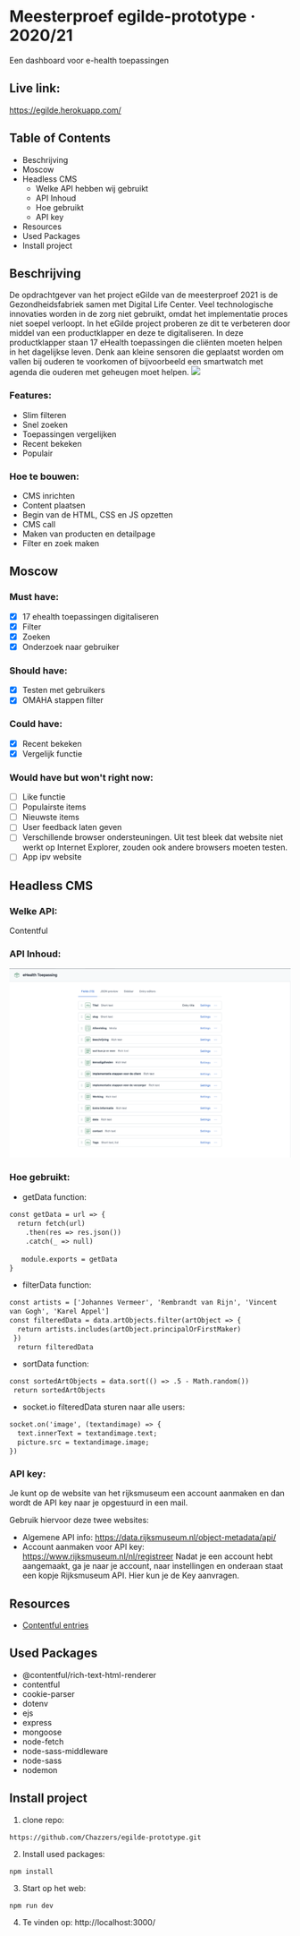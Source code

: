 # Meesterproef egilde-prototype · 2020/21
Een dashboard voor e-health toepassingen

## Live link:
https://egilde.herokuapp.com/

## Table of Contents
- Beschrijving 
- Moscow
- Headless CMS
  - Welke API hebben wij gebruikt
  - API Inhoud
  - Hoe gebruikt
  - API key
- Resources
- Used Packages
- Install project


## Beschrijving
De opdrachtgever van het project eGilde van de meesterproef 2021 is de Gezondheidsfabriek samen met Digital Life Center. Veel technologische innovaties worden in de zorg niet gebruikt, omdat het implementatie proces niet soepel verloopt. In het eGilde project proberen ze dit te verbeteren door middel van een productklapper en deze te digitaliseren. In deze productklapper staan 17 eHealth toepassingen die cliënten moeten helpen in het dagelijkse leven. Denk aan kleine sensoren die geplaatst worden om vallen bij ouderen te voorkomen of bijvoorbeeld een smartwatch met agenda die ouderen met geheugen moet helpen. 
![](./static/public/img/spel.png)

### Features:
- Slim filteren
- Snel zoeken
- Toepassingen vergelijken
- Recent bekeken
- Populair

### Hoe te bouwen:
- CMS inrichten
- Content plaatsen
- Begin van de HTML, CSS en JS opzetten
- CMS call
- Maken van producten en detailpage
- Filter en zoek maken

## Moscow
### Must have:
- [x] 17 ehealth toepassingen digitaliseren
- [x] Filter
- [x] Zoeken
- [x] Onderzoek naar gebruiker

### Should have:
- [x] Testen met gebruikers
- [x] OMAHA stappen filter

### Could have:
- [x] Recent bekeken
- [x] Vergelijk functie

### Would have but won't right now:
- [ ] Like functie
- [ ] Populairste items
- [ ] Nieuwste items
- [ ] User feedback laten geven
- [ ] Verschillende browser ondersteuningen. Uit test bleek dat website niet werkt op Internet Explorer, zouden ook andere browsers moeten testen.
- [ ] App ipv website

## Headless CMS
### Welke API:
Contentful

### API Inhoud:
![](./src/static/images/contentful.png)

### Hoe gebruikt:
- getData function: 
```
const getData = url => {
  return fetch(url)
    .then(res => res.json())
    .catch(_ => null)

   module.exports = getData
}
```
- filterData function:
```
const artists = ['Johannes Vermeer', 'Rembrandt van Rijn', 'Vincent van Gogh', 'Karel Appel']
const filteredData = data.artObjects.filter(artObject => {
  return artists.includes(artObject.principalOrFirstMaker)
 })
  return filteredData
```
- sortData function:
```
const sortedArtObjects = data.sort(() => .5 - Math.random())
 return sortedArtObjects
```
- socket.io filteredData sturen naar alle users:
```
socket.on('image', (textandimage) => { 
  text.innerText = textandimage.text;
  picture.src = textandimage.image;
})
```


### API key:
Je kunt op de website van het rijksmuseum een account aanmaken en dan wordt de API key naar je opgestuurd in een mail.

Gebruik hiervoor deze twee websites: 
- Algemene API info: https://data.rijksmuseum.nl/object-metadata/api/
- Account aanmaken voor API key: https://www.rijksmuseum.nl/nl/registreer
Nadat je een account hebt aangemaakt, ga je naar je account, naar instellingen en onderaan staat een kopje Rijksmuseum API. Hier kun je de Key aanvragen.


## Resources

- [Contentful entries](https://www.contentful.com/developers/docs/references/content-delivery-api/#/reference/search-parameters/content-type/query-entries/console/js)

## Used Packages
- @contentful/rich-text-html-renderer
- contentful
- cookie-parser
- dotenv
- ejs
- express
- mongoose
- node-fetch
- node-sass-middleware
- node-sass
- nodemon


## Install project
1. clone repo: 
``` 
https://github.com/Chazzers/egilde-prototype.git
```
2. Install used packages: 
```
npm install
```
3. Start op het web: 
```
npm run dev
```
4. Te vinden op: http://localhost:3000/



<!-- Add a nice image here at the end of the week, showing off your shiny frontend 📸 -->


<!-- ...but how does one use this project? What are its features 🤔 -->

<!-- This would be a good place for your data life cycle ♻️-->

<!-- How about a license here? 📜  -->